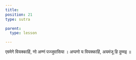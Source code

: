 ```yaml
---
title: 
position: 21
type: sutra

parent:
  type: lesson

---
```


एवमेगे वियक्काहिं, णो अण्णं पज्जुवासिया ।
अप्पणो य वियक्काहिं, अयमंजू हि दुम्मइ ॥